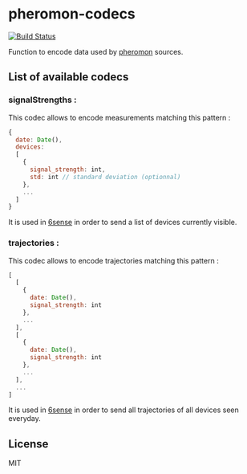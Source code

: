 # pheromon-codecs

[![Build Status](https://travis-ci.org/anthill/pheromon-codecs.svg)](https://travis-ci.org/anthill/pheromon-codecs)

Function to encode data used by [pheromon](https://github.com/anthill/pheromon) sources.

## List of available codecs


### signalStrengths :

This codec allows to encode measurements matching this pattern :

```js
{
  date: Date(),
  devices:
  [ 
    {
      signal_strength: int,
      std: int // standard deviation (optionnal)
    },
    ...
  ] 
}
```

It is used in [6sense](https://github.com/anthill/6sense) in order to send a list of devices currently visible.


### trajectories :

This codec allows to encode trajectories matching this pattern :
```js
[
  [
    {
      date: Date(),
      signal_strength: int
    },
    ...
  ],
  [
    {
      date: Date(),
      signal_strength: int
    },
    ...
  ],
  ...
]
```

It is used in [6sense](https://github.com/anthill/6sense) in order to send all trajectories of all devices seen everyday.

## License

MIT
